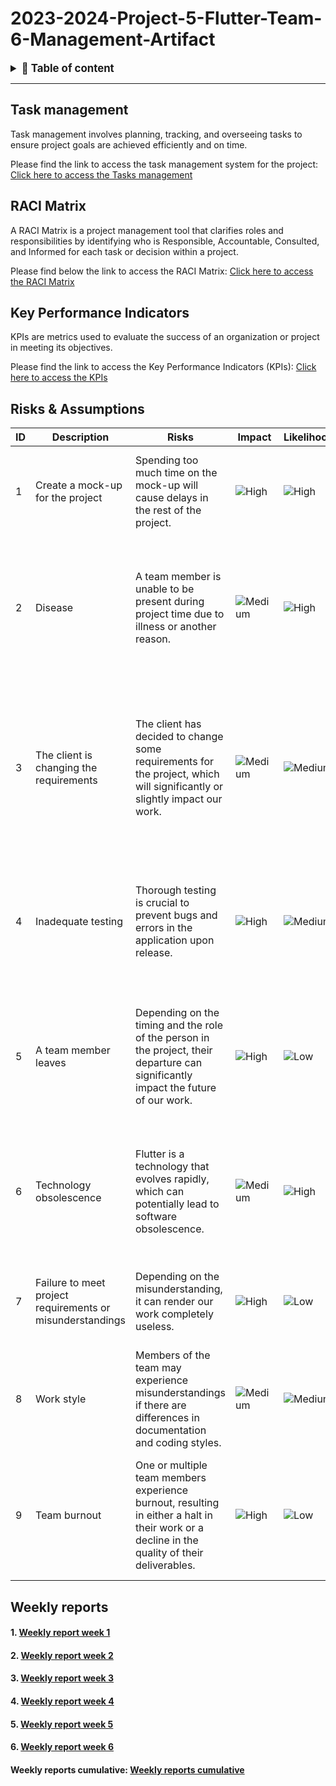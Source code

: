 # 2023-2024-Project-5-Flutter-Team-6-Management-Artifact

<details>

The purpose of this document is to consolidate various management documents, including:

<summary style="font-size:1.2em; font-weight:bold;">📒 Table of content</summary>

- [Task management](#task-management)
- [RACI Matrix](#raci-matrix)
- [Key Performance Indicators](#key-performance-indicators)
- [Risks & Assumptions](#risks--assumptions)
- [Weekly reports](#weekly-reports)

</details>

--- 

## Task management

Task management involves planning, tracking, and overseeing tasks to ensure project goals are achieved efficiently and on time.

Please find the link to access the task management system for the project:
[Click here to access the Tasks management](https://github.com/orgs/algosup/projects/38/views/2)

## RACI Matrix

A RACI Matrix is a project management tool that clarifies roles and responsibilities by identifying who is Responsible, Accountable, Consulted, and Informed for each task or decision within a project.

Please find below the link to access the RACI Matrix: 
[Click here to access the RACI Matrix](https://docs.google.com/spreadsheets/d/10ZbWIpqn-2SadDrWjFHDADPKnfyFeKjgmvkHfTlshJc/edit?usp=sharing)

## Key Performance Indicators

KPIs are metrics used to evaluate the success of an organization or project in meeting its objectives.

Please find the link to access the Key Performance Indicators (KPIs):
[Click here to access the KPIs](https://docs.google.com/spreadsheets/d/1_NtD3N7J1JXPJ5G0PueC0aTPjuULL5pNOoYmKntFY4M/edit?usp=sharing)

## Risks & Assumptions

| ID  | Description                                                                                         | Risks                                                                                                                | Impact | Likelihood | Solution                                                                                                                                      |
| --- | --------------------------------------------------------------------------------------------------- | -------------------------------------------------------------------------------------------------------------------- | ------ | ---------- | --------------------------------------------------------------------------------------------------------------------------------------------- |
| 1 | Create a mock-up for the project | Spending too much time on the mock-up will cause delays in the rest of the project. | ![High](https://img.shields.io/badge/High-bb2124) | ![High](https://img.shields.io/badge/High-bb2124) | Divide the team so that some members work on the mock-up while the others focus on different tasks. |
| 2 | Disease | A team member is unable to be present during project time due to illness or another reason. | ![Medium](https://img.shields.io/badge/Medium-e6b400) | ![High](https://img.shields.io/badge/High-bb2124) | The team member will be able to work remotely by communicating through "Slack", our primary means of communication for this project. |
| 3 | The client is changing the requirements | The client has decided to change some requirements for the project, which will significantly or slightly impact our work. | ![Medium](https://img.shields.io/badge/Medium-e6b400) | ![Medium](https://img.shields.io/badge/Medium-e6b400) | Communicate frequently with the client to understand their new requirements. Then, on our side, try to avoid redoing any "unnecessary" work that was already completed. | 
| 4 | Inadequate testing | Thorough testing is crucial to prevent bugs and errors in the application upon release. | ![High](https://img.shields.io/badge/High-bb2124) | ![Medium](https://img.shields.io/badge/Medium-e6b400) | Regularly conducting tests using a structured process and ensuring that every functionality is reviewed after implementation. | 
| 5 | A team member leaves | Depending on the timing and the role of the person in the project, their departure can significantly impact the future of our work. | ![High](https://img.shields.io/badge/High-bb2124) | ![Low](https://img.shields.io/badge/Low-0b6623) | Distribute the tasks of the departing member among the team based on who is the furthest along in their progress compared to others. |
| 6 | Technology obsolescence | Flutter is a technology that evolves rapidly, which can potentially lead to software obsolescence. | ![Medium](https://img.shields.io/badge/Medium-e6b400) | ![High](https://img.shields.io/badge/High-bb2124) | Track the evolution of the technology in parallel and regularly review the software to ensure it remains up-to-date. |
| 7 | Failure to meet project requirements or misunderstandings | Depending on the misunderstanding, it can render our work completely useless. | ![High](https://img.shields.io/badge/High-bb2124) | ![Low](https://img.shields.io/badge/Low-0b6623) | Stay calm and rework the project by attempting to salvage any salvageable features. |
| 8 | Work style | Members of the team may experience misunderstandings if there are differences in documentation and coding styles. | ![Medium](https://img.shields.io/badge/Medium-e6b400) | ![Medium](https://img.shields.io/badge/Medium-e6b400) | Establish the style and coding conventions to be used in advance. |
| 9 | Team burnout | One or multiple team members experience burnout, resulting in either a halt in their work or a decline in the quality of their deliverables. | ![High](https://img.shields.io/badge/High-bb2124) | ![Low](https://img.shields.io/badge/Low-0b6623) | Do not leave the member(s) alone and provide support by offering mental assistance, aiding with their tasks, and offering advice. |

## Weekly reports

#### 1. [Weekly report week 1](/documents/management/weekly_reports/week_1.md)
#### 2. [Weekly report week 2](/documents/management/weekly_reports/week_2.md)
#### 3. [Weekly report week 3](/documents/management/weekly_reports/week_3.md)
#### 4. [Weekly report week 4](/documents/management/weekly_reports/week_4.md)
#### 5. [Weekly report week 5](/documents/management/weekly_reports/week_5.md)
#### 6. [Weekly report week 6](/documents/management/weekly_reports/week_6.md)

#### Weekly reports cumulative: [Weekly reports cumulative](/documents/management/weekly_reports/cumulative.md)